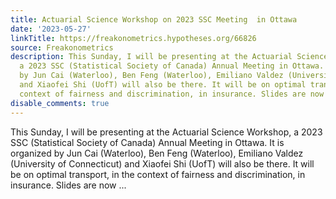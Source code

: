 ```yaml
---
title: Actuarial Science Workshop on 2023 SSC Meeting  in Ottawa
date: '2023-05-27'
linkTitle: https://freakonometrics.hypotheses.org/66826
source: Freakonometrics
description: This Sunday, I will be presenting at the Actuarial Science Workshop,
  a 2023 SSC (Statistical Society of Canada) Annual Meeting in Ottawa. It is organized
  by Jun Cai (Waterloo), Ben Feng (Waterloo), Emiliano Valdez (University of Connecticut)
  and Xiaofei Shi (UofT) will also be there. It will be on optimal transport, in the
  context of fairness and discrimination, in insurance. Slides are now ...
disable_comments: true
---
```

This Sunday, I will be presenting at the Actuarial Science Workshop, a 2023 SSC (Statistical Society of Canada) Annual Meeting in Ottawa. It is organized by Jun Cai (Waterloo), Ben Feng (Waterloo), Emiliano Valdez (University of Connecticut) and Xiaofei Shi (UofT) will also be there. It will be on optimal transport, in the context of fairness and discrimination, in insurance. Slides are now ...